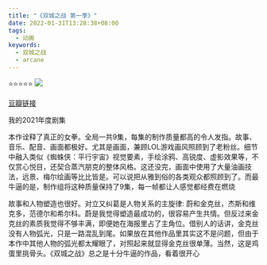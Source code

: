 ```yaml
---
title: "《双城之战 第一季》"
date: 2022-01-31T13:28:38+08:00
tags:
  - 动画
keywords:
  - 双城之战
  - arcane
---
```


⭐️⭐️⭐️⭐️⭐️
![](/img/movies/arcane.webp)

[豆瓣链接](https://movie.douban.com/subject/34867871/)

我的2021年度剧集

本作诠释了真正的女拳。全局一共9集，每集的制作质量都高的令人发指。故事、音乐、配音、画面都极好。尤其是画面，兼顾LOL游戏画风照顾到了老粉丝。细节中融入类似《蜘蛛侠：平行宇宙》视觉要素，手绘涂鸦、高锐度、虚影效果等，不仅赏心悦目，还契合蒸汽朋克的整体风格。这还没完，画面中使用了大量油画技法，远景、梅尔绘画等比比皆是。可以说把从雅到俗的各类观众都照顾到了。而最牛逼的是，制作组将这种质量保持了9集，每一帧都让人感觉都经费在燃烧

故事和人物塑造也很好。对立又纠葛是人物关系的主旋律: 蔚和金克丝，杰斯和维克多，范德尔和希尔科。蔚是我觉得塑造最成功的，很容易产生共情。但反过来金克丝的素质我觉得不够丰满，即便她在海报里占了主角位。借别人的话讲，金克丝没有人物弧光，只是一路混乱到尾。如果放在其他作品里其实这不是问题，但由于本作中其他人物的弧光都太耀眼了，对照起来就显得金克丝很单薄。当然，这是鸡蛋里挑骨头。《双城之战》总之是十分牛逼的作品，看着很开心